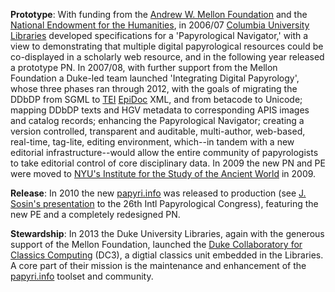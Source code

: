 **Prototype**: With funding from the [Andrew W. Mellon Foundation](http://www.mellon.org/) and the [National Endowment for the Humanities](http://www.neh.gov/), in  2006/07 [Columbia University Libraries](http://library.columbia.edu/) developed specifications for a 'Papyrological Navigator,' with a view to demonstrating that multiple digital papyrological resources could be co-displayed in a scholarly web resource, and in the following year released a prototype PN. In 2007/08, with further support from the Mellon Foundation a Duke-led team launched 'Integrating Digital Papyrology', whose three phases ran through 2012, with the goals of migrating the DDbDP from SGML to [TEI](http://www.tei-c.org/index.xml) [EpiDoc](http://sourceforge.net/p/epidoc/wiki/Home/) XML, and from betacode  to Unicode; mapping DDbDP texts and HGV metadata to corresponding APIS images and catalog records; enhancing the Papyrological Navigator; creating a version controlled, transparent and auditable, multi-author, web-based, real-time, tag-lite, editing environment, which--in tandem with a new editorial infrastructure--would allow the entire community of papyrologists to take editorial control of core disciplinary data. In 2009 the new PN and PE were moved to [NYU's Institute for the Study of the Ancient World](http://isaw.nyu.edu/) in 2009. 

**Release**: In 2010 the new [papyri.info](http://papyri.info) was released to production (see [J. Sosin's presentation](http://www.stoa.org/archives/1263) to the 26th Intl Papyrological Congress), featuring the new PE and a completely redesigned PN.

**Stewardship**: In 2013 the Duke University Libraries, again with the generous support of the Mellon Foundation, launched the [Duke Collaboratory for Classics Computing](http://blogs.library.duke.edu/dcthree/) (DC3), a digtial classics unit embedded in the Libraries. A core part of their mission is the maintenance and enhancement of the [papyri.info](http://papyri.info) toolset and community.
